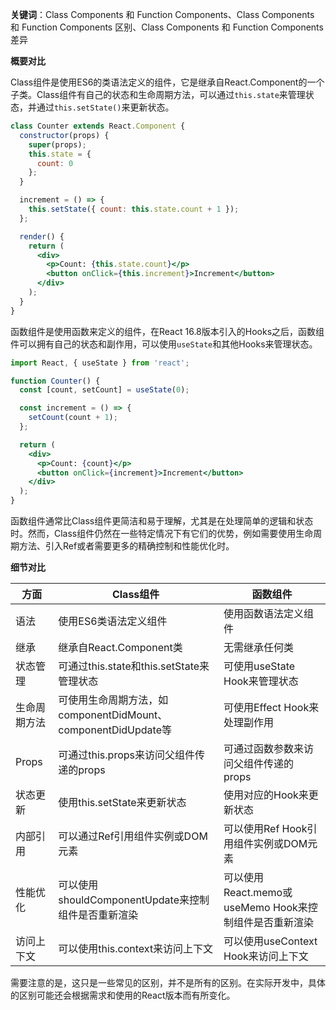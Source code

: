 **关键词**：Class Components 和 Function Components、Class Components 和 Function Components 区别、Class Components 和 Function Components 差异

**概要对比**

Class组件是使用ES6的类语法定义的组件，它是继承自React.Component的一个子类。Class组件有自己的状态和生命周期方法，可以通过`this.state`来管理状态，并通过`this.setState()`来更新状态。

```jsx
class Counter extends React.Component {
  constructor(props) {
    super(props);
    this.state = {
      count: 0
    };
  }

  increment = () => {
    this.setState({ count: this.state.count + 1 });
  };

  render() {
    return (
      <div>
        <p>Count: {this.state.count}</p>
        <button onClick={this.increment}>Increment</button>
      </div>
    );
  }
}
```

函数组件是使用函数来定义的组件，在React 16.8版本引入的Hooks之后，函数组件可以拥有自己的状态和副作用，可以使用`useState`和其他Hooks来管理状态。

```jsx
import React, { useState } from 'react';

function Counter() {
  const [count, setCount] = useState(0);

  const increment = () => {
    setCount(count + 1);
  };

  return (
    <div>
      <p>Count: {count}</p>
      <button onClick={increment}>Increment</button>
    </div>
  );
}
```

函数组件通常比Class组件更简洁和易于理解，尤其是在处理简单的逻辑和状态时。然而，Class组件仍然在一些特定情况下有它们的优势，例如需要使用生命周期方法、引入Ref或者需要更多的精确控制和性能优化时。

**细节对比**

| 方面 | Class组件 | 函数组件 |
| --- | --- | --- |
| 语法 | 使用ES6类语法定义组件 | 使用函数语法定义组件 |
| 继承 | 继承自React.Component类 | 无需继承任何类 |
| 状态管理 | 可通过this.state和this.setState来管理状态 | 可使用useState Hook来管理状态 |
| 生命周期方法 | 可使用生命周期方法，如componentDidMount、componentDidUpdate等 | 可使用Effect Hook来处理副作用 |
| Props | 可通过this.props来访问父组件传递的props | 可通过函数参数来访问父组件传递的props |
| 状态更新 | 使用this.setState来更新状态 | 使用对应的Hook来更新状态 |
| 内部引用 | 可以通过Ref引用组件实例或DOM元素 | 可以使用Ref Hook引用组件实例或DOM元素 |
| 性能优化 | 可以使用shouldComponentUpdate来控制组件是否重新渲染 | 可以使用React.memo或useMemo Hook来控制组件是否重新渲染 |
| 访问上下文 | 可以使用this.context来访问上下文 | 可以使用useContext Hook来访问上下文 |

需要注意的是，这只是一些常见的区别，并不是所有的区别。在实际开发中，具体的区别可能还会根据需求和使用的React版本而有所变化。
